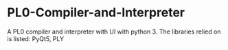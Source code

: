 # PL0-Compiler-and-Interpreter
A PL0 compiler and interpreter with UI with python 3. The  libraries relied on is listed: PyQt5, PLY
